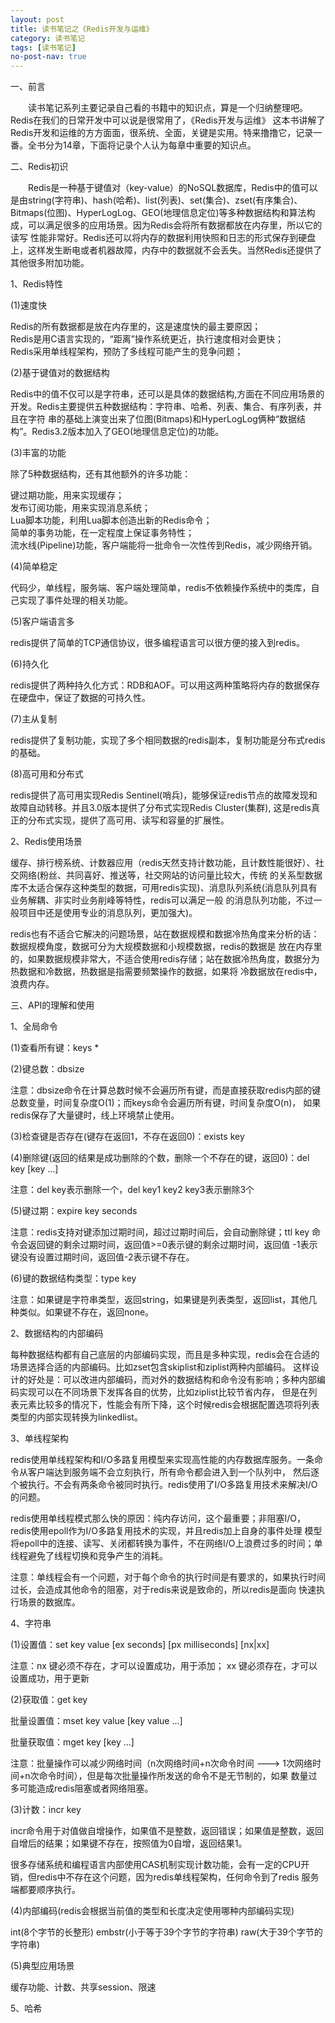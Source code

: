 ```yaml
---
layout: post
title: 读书笔记之《Redis开发与运维》
category: 读书笔记
tags: [读书笔记]
no-post-nav: true
---
```


一、前言

&ensp;&ensp;&ensp;&ensp;读书笔记系列主要记录自己看的书籍中的知识点，算是一个归纳整理吧。Redis在我们的日常开发中可以说是很常用了，《Redis开发与运维》
这本书讲解了Redis开发和运维的方方面面，很系统、全面，关键是实用。特来撸撸它，记录一番。全书分为14章，下面将记录个人认为每章中重要的知识点。

二、Redis初识

&ensp;&ensp;&ensp;&ensp;Redis是一种基于键值对（key-value）的NoSQL数据库，Redis中的值可以是由string(字符串)、hash(哈希)、list(列表)、set(集合)、zset(有序集合)、
Bitmaps(位图)、HyperLogLog、GEO(地理信息定位)等多种数据结构和算法构成，可以满足很多的应用场景。因为Redis会将所有数据都放在内存里，所以它的读写
性能非常好。Redis还可以将内存的数据利用快照和日志的形式保存到硬盘上，这样发生断电或者机器故障，内存中的数据就不会丢失。当然Redis还提供了其他很多附加功能。

1、Redis特性

(1)速度快

Redis的所有数据都是放在内存里的，这是速度快的最主要原因；<br/>
Redis是用C语言实现的，“距离”操作系统更近，执行速度相对会更快；<br/>
Redis采用单线程架构，预防了多线程可能产生的竞争问题；<br/>

(2)基于键值对的数据结构

Redis中的值不仅可以是字符串，还可以是具体的数据结构,方面在不同应用场景的开发。Redis主要提供五种数据结构：字符串、哈希、列表、集合、有序列表，并且在字符
串的基础上演变出来了位图(Bitmaps)和HyperLogLog俩种“数据结构”。Redis3.2版本加入了GEO(地理信息定位)的功能。

(3)丰富的功能

除了5种数据结构，还有其他额外的许多功能：

键过期功能，用来实现缓存；<br/>
发布订阅功能，用来实现消息系统；<br/>
Lua脚本功能，利用Lua脚本创造出新的Redis命令；<br/>
简单的事务功能，在一定程度上保证事务特性；<br/>
流水线(Pipeline)功能，客户端能将一批命令一次性传到Redis，减少网络开销。

(4)简单稳定

代码少，单线程，服务端、客户端处理简单，redis不依赖操作系统中的类库，自己实现了事件处理的相关功能。

(5)客户端语言多

redis提供了简单的TCP通信协议，很多编程语言可以很方便的接入到redis。

(6)持久化

redis提供了两种持久化方式：RDB和AOF。可以用这两种策略将内存的数据保存在硬盘中，保证了数据的可持久性。

(7)主从复制

redis提供了复制功能，实现了多个相同数据的redis副本，复制功能是分布式redis的基础。

(8)高可用和分布式

redis提供了高可用实现Redis Sentinel(哨兵)，能够保证redis节点的故障发现和故障自动转移。并且3.0版本提供了分布式实现Redis Cluster(集群),
这是redis真正的分布式实现，提供了高可用、读写和容量的扩展性。

2、Redis使用场景

缓存、排行榜系统、计数器应用（redis天然支持计数功能，且计数性能很好）、社交网络(粉丝、共同喜好、推送等，社交网站的访问量比较大，传统
的关系型数据库不太适合保存这种类型的数据，可用redis实现)、消息队列系统(消息队列具有业务解耦、非实时业务削峰等特性，redis可以满足一般
的消息队列功能，不过一般项目中还是使用专业的消息队列，更加强大)。

redis也有不适合它解决的问题场景，站在数据规模和数据冷热角度来分析的话：数据规模角度，数据可分为大规模数据和小规模数据，redis的数据是
放在内存里的，如果数据规模非常大，不适合使用redis存储；站在数据冷热角度，数据分为热数据和冷数据，热数据是指需要频繁操作的数据，如果将
冷数据放在redis中，浪费内存。

三、API的理解和使用

1、全局命令

(1)查看所有键：keys *    

(2)键总数：dbsize

注意：dbsize命令在计算总数时候不会遍历所有键，而是直接获取redis内部的键总数变量，时间复杂度O(1)；而keys命令会遍历所有键，时间复杂度O(n)，
如果redis保存了大量键时，线上环境禁止使用。

(3)检查键是否存在(键存在返回1，不存在返回0)：exists key

(4)删除键(返回的结果是成功删除的个数，删除一个不存在的键，返回0)：del key [key ...]   

注意：del key表示删除一个，del key1 key2 key3表示删除3个

(5)键过期：expire key seconds

注意：redis支持对键添加过期时间，超过过期时间后，会自动删除键；ttl key 命令会返回键的剩余过期时间，返回值>=0表示键的剩余过期时间，返回值
-1表示键没有设置过期时间，返回值-2表示键不存在。

(6)键的数据结构类型：type key

注意：如果键是字符串类型，返回string，如果键是列表类型，返回list，其他几种类似。如果键不存在，返回none。


2、数据结构的内部编码

每种数据结构都有自己底层的内部编码实现，而且是多种实现，redis会在合适的场景选择合适的内部编码。比如zset包含skiplist和ziplist两种内部编码。
这样设计的好处是：可以改进内部编码，而对外的数据结构和命令没有影响；多种内部编码实现可以在不同场景下发挥各自的优势，比如ziplist比较节省内存，
但是在列表元素比较多的情况下，性能会有所下降，这个时候redis会根据配置选项将列表类型的内部实现转换为linkedlist。

3、单线程架构

redis使用单线程架构和I/O多路复用模型来实现高性能的内存数据库服务。一条命令从客户端达到服务端不会立刻执行，所有命令都会进入到一个队列中，
然后逐个被执行。不会有两条命令被同时执行。redis使用了I/O多路复用技术来解决I/O的问题。

redis使用单线程模式那么快的原因：纯内存访问，这个最重要；非阻塞I/O，redis使用epoll作为I/O多路复用技术的实现，并且redis加上自身的事件处理
模型将epoll中的连接、读写、关闭都转换为事件，不在网络I/O上浪费过多的时间；单线程避免了线程切换和竞争产生的消耗。

注意：单线程会有一个问题，对于每个命令的执行时间是有要求的，如果执行时间过长，会造成其他命令的阻塞，对于redis来说是致命的，所以redis是面向
快速执行场景的数据库。

4、字符串

(1)设置值：set key value [ex seconds] [px milliseconds] [nx|xx]

注意：nx 键必须不存在，才可以设置成功，用于添加； xx 键必须存在，才可以设置成功，用于更新

(2)获取值：get key

批量设置值：mset key value [key value ...]

批量获取值：mget key [key ...]

注意：批量操作可以减少网络时间（n次网络时间+n次命令时间 ---> 1次网络时间+n次命令时间），但是每次批量操作所发送的命令不是无节制的，如果
数量过多可能造成redis阻塞或者网络阻塞。

(3)计数：incr key

incr命令用于对值做自增操作，如果值不是整数，返回错误；如果值是整数，返回自增后的结果；如果键不存在，按照值为0自增，返回结果1。

很多存储系统和编程语言内部使用CAS机制实现计数功能，会有一定的CPU开销，但redis中不存在这个问题，因为redis单线程架构，任何命令到了redis
服务端都要顺序执行。

(4)内部编码(redis会根据当前值的类型和长度决定使用哪种内部编码实现)

int(8个字节的长整形)  embstr(小于等于39个字节的字符串)  raw(大于39个字节的字符串)

(5)典型应用场景

缓存功能、计数、共享session、限速

5、哈希









